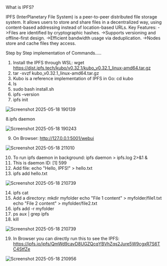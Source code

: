 What is IPFS?

IPFS (InterPlanetary File System) is a peer-to-peer distributed file storage system. It allows users to store and share files in a decentralized way, using content-based addressing instead of location-based URLs.
Key Features:
->Files are identified by cryptographic hashes.
->Supports versioning and offline-first design.
->Efficient bandwidth usage via deduplication.
->Nodes store and cache files they access.

Step by Step implementation of Commands.....
1. Install the IPFS through WSL: wget https://dist.ipfs.tech/kubo/v0.32.1/kubo_v0.32.1_linux-amd64.tar.gz
2. tar -xvzf kubo_v0.32.1_linux-amd64.tar.gz
3. Kubo is a reference implementation of IPFS in Go: cd kubo
4. ls
5. sudo bash install.sh
6. ipfs –version
7. ipfs init

![Screenshot 2025-05-18 190139](https://github.com/user-attachments/assets/4db60398-6b37-49b2-8371-ec0d373692ee)

8.ipfs daemon

![Screenshot 2025-05-18 190243](https://github.com/user-attachments/assets/fcf37d50-9441-4b37-9eda-9b090b51bc66)

9. On Browser: http://127.0.0.1:5001/webui

![Screenshot 2025-05-18 211010](https://github.com/user-attachments/assets/2290bcf9-94d6-41fe-8d29-912dd78efe6f)

10. To run ipfs daemon in background: ipfs daemon > ipfs.log 2>&1 &
11. This is daemon ID: [1] 599
12. Add file: echo "Hello, IPFS!" > hello.txt
13. ipfs add hello.txt

![Screenshot 2025-05-18 210739](https://github.com/user-attachments/assets/edba5383-ad0f-43c7-a04d-d9b39e3f4b8b)

14. ipfs cat <CID>
15. Add a directory: mkdir myfolder
echo "File 1 content" > myfolder/file1.txt
echo "File 2 content" > myfolder/file2.txt
16. ipfs add -r myfolder
17. ps aux | grep ipfs
18. kill <PID>

![Screenshot 2025-05-18 210739](https://github.com/user-attachments/assets/f3ea2e5c-0691-4158-bf61-8c50a71c3dcd)

19. In Browser you can directly run this to see the IPFS: https://ipfs.io/ipfs/QmWd9cavD8UGZQcqYBVhZqs2Jure5W9cgxR7S6TC4StfZe

![Screenshot 2025-05-18 210956](https://github.com/user-attachments/assets/41af31de-0016-4e95-9f97-25bc3a74e560)
